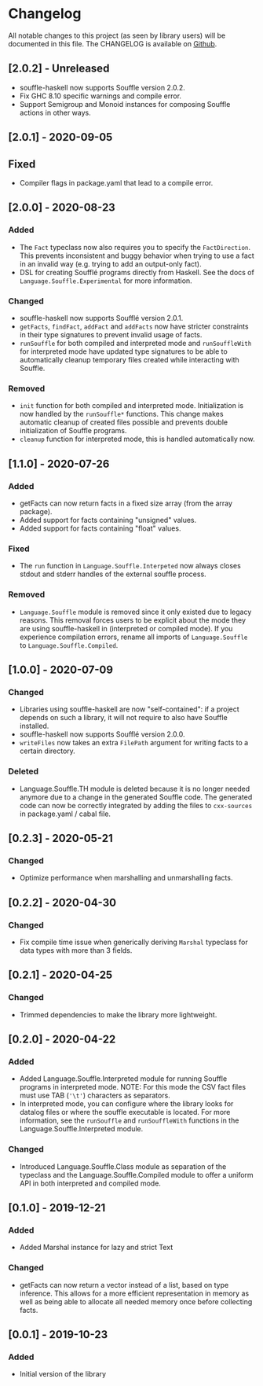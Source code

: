 # Changelog

All notable changes to this project (as seen by library users) will be documented in this file.
The CHANGELOG is available on [Github](https://github.com/luc-tielen/souffle-haskell.git/CHANGELOG.md).

## [2.0.2] - Unreleased

- souffle-haskell now supports Souffle version 2.0.2.
- Fix GHC 8.10 specific warnings and compile error.
- Support Semigroup and Monoid instances for composing Souffle actions in
  other ways.

## [2.0.1] - 2020-09-05

## Fixed

- Compiler flags in package.yaml that lead to a compile error.

## [2.0.0] - 2020-08-23

### Added

- The `Fact` typeclass now also requires you to specify the `FactDirection`.
  This prevents inconsistent and buggy behavior when trying to use a fact in
  an invalid way (e.g. trying to add an output-only fact).
- DSL for creating Soufflé programs directly from Haskell.
  See the docs of `Language.Souffle.Experimental` for more information.

### Changed

- souffle-haskell now supports Soufflé version 2.0.1.
- `getFacts`, `findFact`, `addFact` and `addFacts` now have stricter
  constraints in their type signatures to prevent invalid usage of facts.
- `runSouffle` for both compiled and interpreted mode and `runSouffleWith`
  for interpreted mode have updated type signatures to be able to
  automatically cleanup temporary files created while interacting with Souffle.

### Removed

- `init` function for both compiled and interpreted mode. Initialization is
  now handled by the `runSouffle*` functions. This change makes automatic
  cleanup of created files possible and prevents double initialization of
  Souffle programs.
- `cleanup` function for interpreted mode, this is handled automatically now.

## [1.1.0] - 2020-07-26

### Added

- getFacts can now return facts in a fixed size array (from the array package).
- Added support for facts containing "unsigned" values.
- Added support for facts containing "float" values.

### Fixed

- The `run` function in `Language.Souffle.Interpeted` now always closes
  stdout and stderr handles of the external souffle process.

### Removed

- `Language.Souffle` module is removed since it only existed due to legacy
  reasons. This removal forces users to be explicit about the mode they are
  using souffle-haskell in (interpreted or compiled mode). If you experience
  compilation errors, rename all imports of `Language.Souffle` to
  `Language.Souffle.Compiled`.

## [1.0.0] - 2020-07-09

### Changed

- Libraries using souffle-haskell are now "self-contained": if a project
  depends on such a library, it will not require to also have Souffle installed.
- souffle-haskell now supports Soufflé version 2.0.0.
- `writeFiles` now takes an extra `FilePath` argument for writing facts to a
  certain directory.

### Deleted

- Language.Souffle.TH module is deleted because it is no longer needed anymore
  due to a change in the generated Souffle code. The generated code can now be
  correctly integrated by adding the files to `cxx-sources`
  in package.yaml / cabal file.

## [0.2.3] - 2020-05-21

### Changed

- Optimize performance when marshalling and unmarshalling facts.

## [0.2.2] - 2020-04-30

### Changed

- Fix compile time issue when generically deriving `Marshal` typeclass
  for data types with more than 3 fields.

## [0.2.1] - 2020-04-25

### Changed

- Trimmed dependencies to make the library more lightweight.

## [0.2.0] - 2020-04-22

### Added

- Added Language.Souffle.Interpreted module for running Souffle programs in interpreted mode.
  NOTE: For this mode the CSV fact files must use TAB (`'\t'`) characters as separators.
- In interpreted mode, you can configure where the library looks for datalog files or where
  the souffle executable is located. For more information, see the `runSouffle` and `runSouffleWith`
  functions in the Language.Souffle.Interpreted module.

### Changed

- Introduced Language.Souffle.Class module as separation of the typeclass and the
  Language.Souffle.Compiled module to offer a uniform API in both interpreted and compiled mode.

## [0.1.0] - 2019-12-21

### Added

- Added Marshal instance for lazy and strict Text

### Changed

- getFacts can now return a vector instead of a list, based on type inference.
  This allows for a more efficient representation in memory as well
  as being able to allocate all needed memory once before collecting facts.

## [0.0.1] - 2019-10-23

### Added

- Initial version of the library
